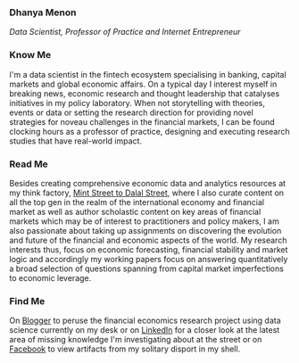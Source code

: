 ### Dhanya Menon
*Data Scientist, Professor of Practice and Internet Entrepreneur*
### Know Me
I'm a data scientist in the fintech ecosystem specialising in banking, capital markets and global economic affairs. On a typical day I interest myself in breaking news, economic research and thought leadership that catalyses initiatives in my policy laboratory. When not storytelling with theories, events or data or setting the research direction for providing novel strategies for noveau challenges in the financial markets, I can be found clocking hours as a professor of practice, designing and executing research studies that have real-world impact.
### Read Me
Besides creating comprehensive economic data and analytics resources at my think factory, [Mint Street to Dalal Street](https://sites.google.com/view/mint-street-to-dalal-street), where I also curate content on all the top gen in the realm of the international economy and financial market as well as author scholastic content on key areas of financial markets which may be of interest to practitioners and policy makers, I am also passionate about taking up assignments on discovering the evolution and future of the financial and economic aspects of the world. My research interests thus, focus on economic forecasting, financial stability and market logic and accordingly my working papers focus on answering quantitatively a broad selection of questions spanning from capital market imperfections to economic leverage.
### Find Me 
On [Blogger](https://mmedhanyamenon.blogspot.com) to peruse the financial economics research project using data science currently on my desk or on [LinkedIn](https://www.linkedin.com/in/msdhanyamenon) for a closer look at the latest area of missing knowledge I'm investigating about at the street or on [Facebook](https://www.facebook.com/srtadhanyamenon) to view artifacts from my solitary disport in my shell.
